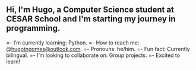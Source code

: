 ##  Hi, I'm Hugo, a Computer Science student at CESAR School and I'm starting my journey in programming.
   =- I’m currently learning: Python.
   =- How to reach me: @hugotngomes@outlook.com.
   =- Pronouns: he/him. 
   =- Fun fact: Currently bilingual.
   =- I’m looking to collaborate on: Group projects.
   =- Excited to learn!
